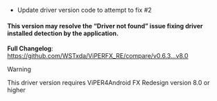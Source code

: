 - Update driver version code to attempt to fix #2

#### This version may resolve the “Driver not found” issue fixing driver installed detection by the application.

**Full Changelog**: https://github.com/WSTxda/ViPERFX_RE/compare/v0.6.3...v8.0

> [!WARNING]
> This driver version requires ViPER4Android FX Redesign version 8.0 or higher